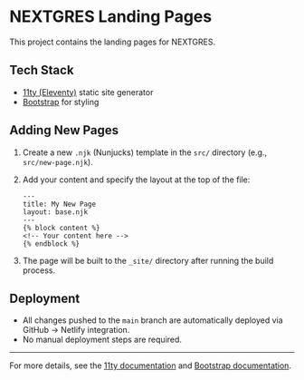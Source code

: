 # NEXTGRES Landing Pages

This project contains the landing pages for NEXTGRES.

## Tech Stack

- [11ty (Eleventy)](https://www.11ty.dev/) static site generator
- [Bootstrap](https://getbootstrap.com/) for styling

## Adding New Pages

1. Create a new `.njk` (Nunjucks) template in the `src/` directory (e.g., `src/new-page.njk`).
2. Add your content and specify the layout at the top of the file:

   ```nunjucks
   ---
   title: My New Page
   layout: base.njk
   ---
   {% block content %}
   <!-- Your content here -->
   {% endblock %}
   ```

3. The page will be built to the `_site/` directory after running the build process.

## Deployment

- All changes pushed to the `main` branch are automatically deployed via GitHub → Netlify integration.
- No manual deployment steps are required.

---
For more details, see the [11ty documentation](https://www.11ty.dev/docs/) and [Bootstrap documentation](https://getbootstrap.com/docs/).
